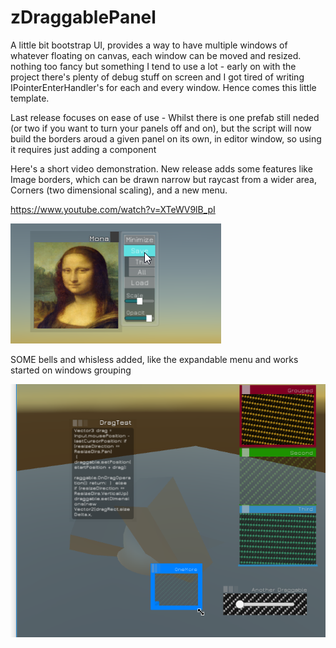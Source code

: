# zDraggablePanel
A little bit bootstrap UI, provides a way to have multiple windows of whatever floating on canvas, each window can be moved and resized. nothing too fancy but something I tend to use a lot - early on with the project there's plenty of debug stuff on screen and I got tired of writing IPointerEnterHandler's for each and every window. Hence comes this little template.

Last release focuses on ease of use - Whilst there is one prefab still neded (or two if you want to turn your panels off and on), but the script will now build the borders aroud a given panel on its own, in editor window, so using it requires just adding a component 
 
Here's a short video demonstration. New release adds some features like Image borders, which can be drawn narrow but raycast from a wider area, Corners (two dimensional scaling),  and a new menu.



https://www.youtube.com/watch?v=XTeWV9lB_pI


[![IMAGE YT Demo](https://github.com/zambari/zDraggablePanel/blob/master/screenshots/yt2.png?raw=true)](https://www.youtube.com/watch?v=XTeWV9lB_pI)

SOME bells and whisless added, like the expandable menu and works started on windows grouping

![Alt text](https://github.com/zambari/zDraggablePanel/blob/master/screenshots/zDragScreenshot.png?raw=true "Screenshot")



